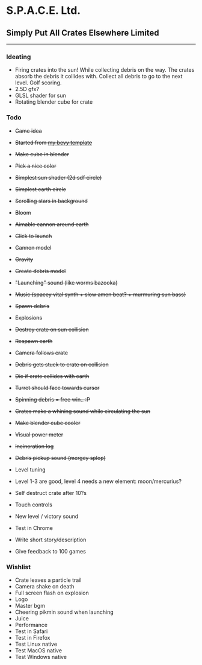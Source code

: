 # S.P.A.C.E. Ltd.
## **S**imply **P**ut **A**ll **C**rates **E**lsewhere Limited

---

### Ideating
- Firing crates into the sun! While collecting debris on the way. The crates absorb the debris it collides with. Collect all debris to go to the next level. Golf scoring. 
- 2.5D gfx? 
- GLSL shader for sun
- Rotating blender cube for crate

### Todo
- ~~Game idea~~
- ~~Started from [my bevy template](https://github.com/ostwilkens/bevy_my_template)~~
- ~~Make cube in blender~~
- ~~Pick a nice color~~
- ~~Simplest sun shader (2d sdf circle)~~
- ~~Simplest earth circle~~
- ~~Scrolling stars in background~~
- ~~Bloom~~
- ~~Aimable cannon around earth~~
- ~~Click to launch~~
- ~~Cannon model~~
- ~~Gravity~~
- ~~Create debris model~~
- ~~"Launching" sound (like worms bazooka)~~
- ~~Music (spacey vital synth + slow amen beat? + murmuring sun bass)~~
- ~~Spawn debris~~
- ~~Explosions~~
- ~~Destroy crate on sun collision~~
- ~~Respawn earth~~
- ~~Camera follows crate~~
- ~~Debris gets stuck to crate on collision~~
- ~~Die if crate collides with earth~~
- ~~Turret should face towards cursor~~
- ~~Spinning debris = free win.. :P~~
- ~~Crates make a whining sound while circulating the sun~~
- ~~Make blender cube cooler~~
- ~~Visual power meter~~
- ~~Incineration log~~
- ~~Debris pickup sound (mergey splop)~~

- Level tuning
- Level 1-3 are good, level 4 needs a new element: moon/mercurius?
- Self destruct crate after 10?s
- Touch controls
- New level / victory sound
- Test in Chrome
- Write short story/description
- Give feedback to 100 games


### Wishlist
- Crate leaves a particle trail
- Camera shake on death
- Full screen flash on explosion
- Logo 
- Master bgm
- Cheering pikmin sound when launching
- Juice
- Performance
- Test in Safari
- Test in Firefox
- Test Linux native
- Test MacOS native
- Test Windows native
